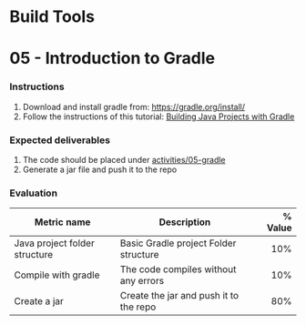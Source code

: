 # Build Tools
# 05 - Introduction to Gradle

### Instructions
1. Download and install gradle from: https://gradle.org/install/
1. Follow the instructions of this tutorial: [Building Java Projects with Gradle](https://spring.io/guides/gs/gradle/)

### Expected deliverables
1. The code should be placed under [activities/05-gradle](./activities/01-intro-to-maven)
1. Generate a jar file and push it to the repo


### Evaluation

| Metric name | Description | % Value |
| ----------- |-------------| -------:|
| Java project folder structure   | Basic Gradle project Folder structure | 10% |
| Compile with gradle   | The code compiles without any errors | 10% |
| Create a jar   | Create the jar and push it to the repo | 80% |
